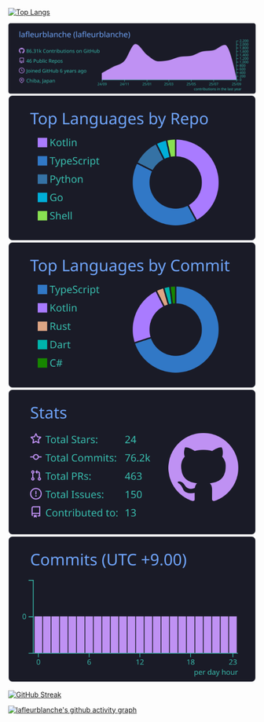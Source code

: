 [![Top Langs](https://github-readme-stats.vercel.app/api/top-langs/?username=lafleurblanche&theme=tokyonight&hide_border=true&layout=compact&langs_count=4&hide=HTML,C,CSS,Java)](https://github.com/anuraghazra/github-readme-stats)


[![](https://raw.githubusercontent.com/lafleurblanche/lafleurblanche/main/profile-summary-card-output/tokyonight/0-profile-details.svg)](https://github.com/vn7n24fzkq/github-profile-summary-cards)
[![](https://raw.githubusercontent.com/lafleurblanche/lafleurblanche/main/profile-summary-card-output/tokyonight/1-repos-per-language.svg)](https://github.com/vn7n24fzkq/github-profile-summary-cards) [![](https://raw.githubusercontent.com/lafleurblanche/lafleurblanche/main/profile-summary-card-output/tokyonight/2-most-commit-language.svg)](https://github.com/vn7n24fzkq/github-profile-summary-cards)
[![](https://raw.githubusercontent.com/lafleurblanche/lafleurblanche/main/profile-summary-card-output/tokyonight/3-stats.svg)](https://github.com/vn7n24fzkq/github-profile-summary-cards) [![](https://raw.githubusercontent.com/lafleurblanche/lafleurblanche/main/profile-summary-card-output/tokyonight/4-productive-time.svg)](https://github.com/vn7n24fzkq/github-profile-summary-cards)

[![GitHub Streak](https://streak-stats.demolab.com/?user=lafleurblanche&theme=tokyonight&hide_border=true)](https://git.io/streak-stats)

[![lafleurblanche's github activity graph](https://github-readme-activity-graph.vercel.app/graph?username=lafleurblanche&theme=react-dark)](https://github.com/ashutosh00710/github-readme-activity-graph)
